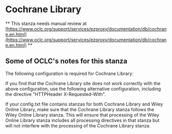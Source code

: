# Cochrane Library
** This stanza needs manual review at [https://www.oclc.org/support/services/ezproxy/documentation/db/cochrane.en.html](https://www.oclc.org/support/services/ezproxy/documentation/db/cochrane.en.html) **

## Some of OCLC's notes for this stanza

The following configuration is required for Cochrane Library:

If you find that the Cochrane Library site does not work correctly with the above configuration, use the following alternative configuration, including the directive "HTTPHeader X-Requested-With".

If your config.txt file contains stanzas for both Cochrane Library and Wiley Online Library, make sure that the Cochrane Library stanza follows the Wiley Online Library stanza. This will ensure that processing of the Wiley Online Library stanza includes all processing directives in that stanza but will not interfere with the processing of the Cochrane Library stanza.
 
